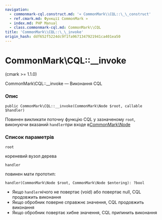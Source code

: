```yaml
---
navigation:
  - commonmark-cql.construct.md: '« CommonMark\\CQL::\_\_construct'
  - ref.cmark.md: Функції CommonMark »
  - index.md: PHP Manual
  - class.commonmark-cql.md: CommonMark\\CQL
title: 'CommonMark\\CQL::\_\_invoke'
origin_hash: ddf652f5224dc9f1fa9671347921941ca401ea50
---
```

# CommonMark\\CQL::\_\_invoke

(cmark >= 1.1.0)

CommonMark\\CQL::\_\_invoke — Виконання CQL

### Опис

```methodsynopsis
public CommonMark\CQL::__invoke(CommonMark\Node $root, callable $handler)
```

Повинен викликати поточну функцію CQL у зазначеному `root`, виконуючи вказаний `handler`при входе в[CommonMark\\Node](class.commonmark-node.md)

### Список параметрів

`root`

кореневий вузол дерева

`handler`

повинен мати прототип:

```methodsynopsis
handler(CommonMark\Node $root, CommonMark\Node $entering): ?bool
```

-   Якщо `handler`нічого не повертає (void) або повертає null, CQL продовжить виконання
-   Якщо обробник поверне справжнє значення, CQL продовжить виконання
-   Якщо обробник повертає хибне значення, CQL припинить виконання
